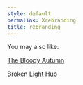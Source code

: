 ```yaml
---
style: default
permalink: Xrebranding
title: rebranding
---
```

You may also like:

[The Bloody Autumn](http://scp-wiki.net/the-bloody-autumn)

[Broken Light Hub](http://scp-wiki.net/broken-light-hub)
